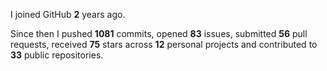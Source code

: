 I joined GitHub **2** years ago.

Since then I pushed **1081** commits, opened **83** issues, submitted **56** pull requests, received **75** stars across **12** personal projects and contributed to **33** public repositories.
